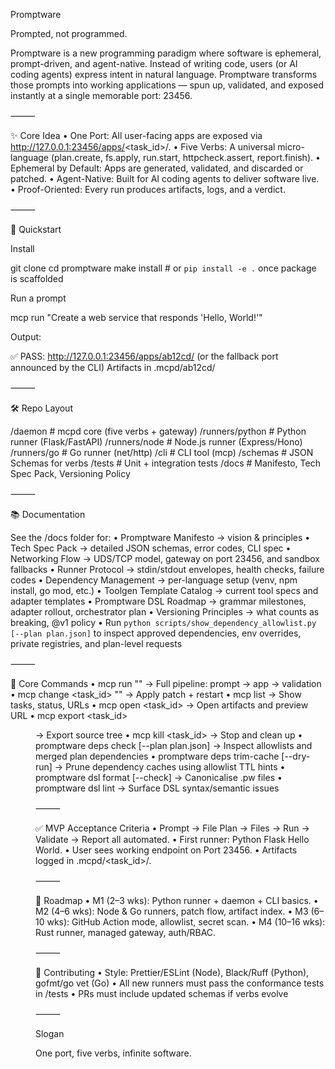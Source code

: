 Promptware

Prompted, not programmed.

Promptware is a new programming paradigm where software is ephemeral, prompt-driven, and agent-native. Instead of writing code, users (or AI coding agents) express intent in natural language. Promptware transforms those prompts into working applications — spun up, validated, and exposed instantly at a single memorable port: 23456.

⸻

✨ Core Idea
	•	One Port: All user-facing apps are exposed via http://127.0.0.1:23456/apps/<task_id>/.
	•	Five Verbs: A universal micro-language (plan.create, fs.apply, run.start, httpcheck.assert, report.finish).
	•	Ephemeral by Default: Apps are generated, validated, and discarded or patched.
	•	Agent-Native: Built for AI coding agents to deliver software live.
	•	Proof-Oriented: Every run produces artifacts, logs, and a verdict.

⸻

🚀 Quickstart

Install

git clone <repo-url>
cd promptware
make install   # or `pip install -e .` once package is scaffolded

Run a prompt

mcp run "Create a web service that responds 'Hello, World!'"

Output:

✅ PASS: http://127.0.0.1:23456/apps/ab12cd/ (or the fallback port announced by the CLI)
Artifacts in .mcpd/ab12cd/


⸻

🛠 Repo Layout

/daemon           # mcpd core (five verbs + gateway)
/runners/python   # Python runner (Flask/FastAPI)
/runners/node     # Node.js runner (Express/Hono)
/runners/go       # Go runner (net/http)
/cli              # CLI tool (mcp)
/schemas          # JSON Schemas for verbs
/tests            # Unit + integration tests
/docs             # Manifesto, Tech Spec Pack, Versioning Policy


⸻

📚 Documentation

See the /docs folder for:
	•	Promptware Manifesto → vision & principles
	•	Tech Spec Pack → detailed JSON schemas, error codes, CLI spec
	•	Networking Flow → UDS/TCP model, gateway on port 23456, and sandbox fallbacks
	•	Runner Protocol → stdin/stdout envelopes, health checks, failure codes
	•	Dependency Management → per-language setup (venv, npm install, go mod, etc.)
	•	Toolgen Template Catalog → current tool specs and adapter templates
	•	Promptware DSL Roadmap → grammar milestones, adapter rollout, orchestrator plan
	•	Versioning Principles → what counts as breaking, @v1 policy
	•	Run `python scripts/show_dependency_allowlist.py [--plan plan.json]` to inspect approved dependencies, env overrides, private registries, and plan-level requests

⸻

🔑 Core Commands
	•	mcp run "<prompt>" → Full pipeline: prompt → app → validation
	•	mcp change <task_id> "<delta>" → Apply patch + restart
	•	mcp list → Show tasks, status, URLs
	•	mcp open <task_id> → Open artifacts and preview URL
	•	mcp export <task_id> <dir> → Export source tree
	•	mcp kill <task_id> → Stop and clean up
	•	promptware deps check [--plan plan.json] → Inspect allowlists and merged plan dependencies
	•	promptware deps trim-cache [--dry-run] → Prune dependency caches using allowlist TTL hints
	•	promptware dsl format <path> [--check] → Canonicalise .pw files
	•	promptware dsl lint <path> → Surface DSL syntax/semantic issues

⸻

✅ MVP Acceptance Criteria
	•	Prompt → File Plan → Files → Run → Validate → Report all automated.
	•	First runner: Python Flask Hello World.
	•	User sees working endpoint on Port 23456.
	•	Artifacts logged in .mcpd/<task_id>/.

⸻

🧭 Roadmap
	•	M1 (2–3 wks): Python runner + daemon + CLI basics.
	•	M2 (4–6 wks): Node & Go runners, patch flow, artifact index.
	•	M3 (6–10 wks): GitHub Action mode, allowlist, secret scan.
	•	M4 (10–16 wks): Rust runner, managed gateway, auth/RBAC.

⸻

🙌 Contributing
	•	Style: Prettier/ESLint (Node), Black/Ruff (Python), gofmt/go vet (Go)
	•	All new runners must pass the conformance tests in /tests
	•	PRs must include updated schemas if verbs evolve

⸻

Slogan

One port, five verbs, infinite software.
